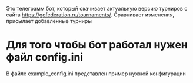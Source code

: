 Это телеграмм бот, который скачивает актуальную версию турниров с сайта https://gofederation.ru/tournaments/. Сравнивает изменения, присылает добавленные турниры
# Для того чтобы бот работал нужен файл config.ini
В файле example_config.ini представлен пример нужной конфигурации 

